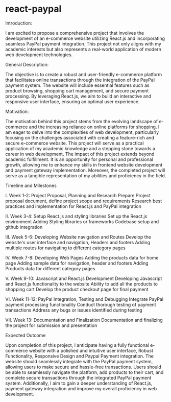 # react-paypal

Introduction:

I am excited to propose a comprehensive project that involves the development of
an e-commerce website utilizing React.js and incorporating seamless PayPal
payment integration. This project not only aligns with my academic interests but
also represents a real-world application of modern web development technologies.

General Description:

The objective is to create a robust and user-friendly e-commerce platform that
facilitates online transactions through the integration of the PayPal payment
system. The website will include essential features such as product browsing,
shopping cart management, and secure payment processing. By leveraging React.js,
we aim to build an interactive and responsive user interface, ensuring an optimal
user experience.

Motivation:

The motivation behind this project stems from the evolving landscape of
e-commerce and the increasing reliance on online platforms for shopping. I am
eager to delve into the complexities of web development, particularly focusing on
the challenges associated with creating a feature-rich and secure e-commerce
website. This project will serve as a practical application of my academic knowledge
and a stepping stone towards a career in web development.
The impact of this project extends beyond academic fulfillment. It is an opportunity
for personal and professional growth, allowing me to enhance my skills in frontend
website development and payment gateway implementation. Moreover, the
completed project will serve as a tangible representation of my abilities and
proficiency in the field.

Timeline and Milestones

I. Week 1-2: Project Proposal, Planning and Research
Prepare Project proposal document, define project scope and requirements
Research best practices and implementation for React.js and PayPal integration

II. Week 3-4: Setup React.js and styling libraries
Set up the React.js environment
Adding Styling libraries or frameworks
Codebase setup and github integration

III. Week 5-6: Developing Website navigation and Routes
Develop the website's user interface and navigation, Headers and footers
Adding multiple routes for navigating to different category pages

IV. Week 7-8: Developing Web Pages
Adding the products data for home page
Adding sample data for navigation, header and footers
Adding Products data for different category pages

V. Week 9-10: Javascript and React.js Development
Developing Javascript and React.js functionality to the website
Ability to add all the products to shopping cart
Develop the product checkout page for final payment

VI. Week 11-12: PayPal Integration, Testing and Debugging
Integrate PayPal payment processing functionality
Conduct thorough testing of payment transactions
Address any bugs or issues identified during testing

VII. Week 13: Documentation and Finalization
Documentation and finalizing the project for submission and presentation


Expected Outcome

Upon completion of this project, I anticipate having a fully functional e-commerce
website with a polished and intuitive user interface, Robust Functionality,
Responsive Design and Paypal Payment integration. The website should seamlessly
integrate with the PayPal payment system, allowing users to make secure and
hassle-free transactions. Users should be able to seamlessly navigate the platform,
add products to their cart, and complete secure transactions through the
integrated PayPal payment system. Additionally, I aim to gain a deeper
understanding of React.js, payment gateway integration and improve my overall
proficiency in web development.
